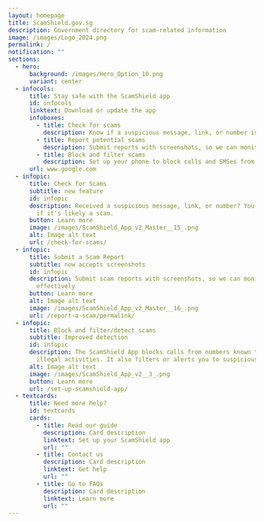```yaml
---
layout: homepage
title: ScamShield.gov.sg
description: Government directory for scam-related information
image: /images/Logo_2024.png
permalink: /
notification: ""
sections:
  - hero:
      background: /images/Hero_Option_10.png
      variant: center
  - infocols:
      title: Stay safe with the ScamShield app
      id: infocols
      linktext: Download or update the app
      infoboxes:
        - title: Check for scams
          description: Know if a suspicious message, link, or number is likely a scam
        - title: Report potential scams
          description: Submit reports with screenshots, so we can monitor them better
        - title: Block and filter scams
          description: Set up your phone to block calls and SMSes from scammers
      url: www.google.com
  - infopic:
      title: Check for Scams
      subtitle: new feature
      id: infopic
      description: Received a suspicious message, link, or number? You can now check
        if it's likely a scam.
      button: Learn more
      image: /images/ScamShield_App_v2_Master__15_.png
      alt: Image alt text
      url: /check-for-scams/
  - infopic:
      title: Submit a Scam Report
      subtitle: now accepts screenshots
      id: infopic
      description: Submit scam reports with screenshots, so we can monitor scams more
        effectively
      button: Learn more
      alt: Image alt text
      image: /images/ScamShield_App_v2_Master__16_.png
      url: /report-a-scam/permalink/
  - infopic:
      title: Block and filter/detect scams
      subtitle: Improved detection
      id: infopic
      description: The ScamShield App blocks calls from numbers known to be used in
        illegal activities. It also filters or alerts you to suspicious SMSes.
      alt: Image alt text
      image: /images/ScamShield_App_v2__3_.png
      button: Learn more
      url: /set-up-scamshield-app/
  - textcards:
      title: Need more help?
      id: textcards
      cards:
        - title: Read our guide
          description: Card description
          linktext: Set up your ScamShield app
          url: ""
        - title: Contact us
          description: Card description
          linktext: Get help
          url: ""
        - title: Go to FAQs
          description: Card description
          linktext: Learn more
          url: ""
---
```

